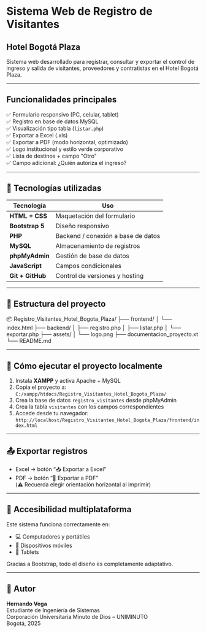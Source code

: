 #  Sistema Web de Registro de Visitantes  
## Hotel Bogotá Plaza

Sistema web desarrollado para registrar, consultar y exportar el control de ingreso y salida de visitantes, proveedores y contratistas en el Hotel Bogotá Plaza.

---

##  Funcionalidades principales

✅ Formulario responsivo (PC, celular, tablet)  
✅ Registro en base de datos MySQL  
✅ Visualización tipo tabla (`listar.php`)  
✅ Exportar a Excel (.xls)  
✅ Exportar a PDF (modo horizontal, optimizado)  
✅ Logo institucional y estilo verde corporativo  
✅ Lista de destinos + campo "Otro"  
✅ Campo adicional: ¿Quién autoriza el ingreso?

---

## 🧰 Tecnologías utilizadas

| Tecnología       | Uso                              |
|------------------|----------------------------------|
| **HTML + CSS**   | Maquetación del formulario       |
| **Bootstrap 5**  | Diseño responsivo                |
| **PHP**          | Backend / conexión a base de datos |
| **MySQL**        | Almacenamiento de registros      |
| **phpMyAdmin**   | Gestión de base de datos         |
| **JavaScript**   | Campos condicionales             |
| **Git + GitHub** | Control de versiones y hosting   |

---

## 📁 Estructura del proyecto
📦 Registro_Visitantes_Hotel_Bogota_Plaza/
├── frontend/
│ └── index.html
├── backend/
│ ├── registro.php
│ ├── listar.php
│ └── exportar.php
├── assets/
│ └── logo.png
├── documentacion_proyecto.xt
└── README.md

---

## 🚀 Cómo ejecutar el proyecto localmente

1. Instala **XAMPP** y activa Apache + MySQL  
2. Copia el proyecto a:  
   `C:/xampp/htdocs/Registro_Visitantes_Hotel_Bogota_Plaza/`
3. Crea la base de datos `registro_visitantes` desde phpMyAdmin  
4. Crea la tabla `visitantes` con los campos correspondientes  
5. Accede desde tu navegador:  
   `http://localhost/Registro_Visitantes_Hotel_Bogota_Plaza/frontend/index.html`

---

## 📤 Exportar registros

- Excel → botón “📥 Exportar a Excel”
- PDF → botón “🧾 Exportar a PDF”  
  (⚠️ Recuerda elegir orientación horizontal al imprimir)

---

## 📱 Accesibilidad multiplataforma

Este sistema funciona correctamente en:

- 💻 Computadores y portátiles
- 📱 Dispositivos móviles
- 📲 Tablets

Gracias a Bootstrap, todo el diseño es completamente adaptativo.

---

## 👤 Autor

**Hernando Vega**  
Estudiante de Ingeniería de Sistemas  
Corporación Universitaria Minuto de Dios – UNIMINUTO  
Bogotá, 2025

